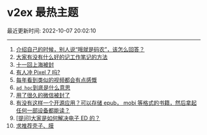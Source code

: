 # v2ex 最热主题

最近更新时间: 2022-10-07 20:02:10

--- 
1. [介绍自己的时候，别人说“哦就是码农”，该怎么回答？](https://www.v2ex.com/t/884950) 
2. [大家有没有什么好的记工作笔记的方法](https://www.v2ex.com/t/884947) 
3. [十一回上海被封](https://www.v2ex.com/t/884961) 
4. [有人冲 Pixel 7 吗?](https://www.v2ex.com/t/884956) 
5. [每年看到类似的视频都会有点感慨](https://www.v2ex.com/t/884975) 
6. [`ad hoc`到底是什么意思](https://www.v2ex.com/t/884985) 
7. [用了很久的微信被封了](https://www.v2ex.com/t/885018) 
8. [有没有这样一个开源应用？可以存储 epub， mobi 等格式的书籍，然后拿起任何一部设备都能读？](https://www.v2ex.com/t/884988) 
9. [[提问]大家是如何解决电子 ED 的？](https://www.v2ex.com/t/884992) 
10. [求推荐壳子、膜](https://www.v2ex.com/t/884997) 
